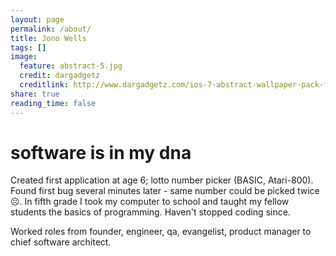 ```yaml
---
layout: page
permalink: /about/
title: Jono Wells
tags: []
image:
  feature: abstract-5.jpg
  credit: dargadgetz
  creditlink: http://www.dargadgetz.com/ios-7-abstract-wallpaper-pack-for-iphone-5-and-ipod-touch-retina/
share: true
reading_time: false
---
```


# software is in my dna

Created first application at age 6; lotto number picker (BASIC, Atari-800). Found first bug several minutes later - same number could be picked twice ☹. In fifth grade I took my computer to school and taught my fellow students the basics of programming. Haven't stopped coding since.

Worked roles from founder, engineer, qa, evangelist, product manager to chief software architect.